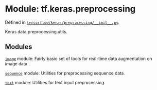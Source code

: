 <div itemscope itemtype="http://developers.google.com/ReferenceObject">
<meta itemprop="name" content="tf.keras.preprocessing" />
</div>

# Module: tf.keras.preprocessing



Defined in [`tensorflow/keras/preprocessing/__init__.py`](https://www.tensorflow.org/code/tensorflow/keras/preprocessing/__init__.py).

Keras data preprocessing utils.

## Modules

[`image`](../../tf/keras/preprocessing/image.md) module: Fairly basic set of tools for real-time data augmentation on image data.

[`sequence`](../../tf/keras/preprocessing/sequence.md) module: Utilities for preprocessing sequence data.

[`text`](../../tf/keras/preprocessing/text.md) module: Utilities for text input preprocessing.


